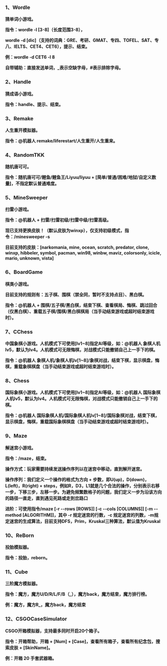 ### **1、Wordle**

**猜单词小游戏。**

**指令：wordle -l [3-8]（长度范围3-8），**

**wordle -d [dic]（支持的词典：GRE、考研、GMAT、专四、TOFEL、SAT、专八、IELTS、CET4、CET6），提示、结束。**

**例：wordle -d CET6 -l 8**

**自带辅助：直接发送单词，_表示空缺字母，#表示排除字母。**



### **2、Handle**

**猜成语小游戏。**

**指令：handle、提示、结束。**



### **3、Remake**

**人生重开模拟器。**

**指令：@机器人 remake/liferestart/人生重开/人生重来。**



### **4、RandomTKK**

**随机唐可可。**

**指令：随机唐可可/鲤鱼/鲤鱼王/Liyuu/liyuu + [简单/普通/困难/地狱/自定义数量]，不指定默认普通难度。**



### **5、MineSweeper**

**扫雷小游戏。**

**指令：@机器人 + 扫雷/扫雷初级/扫雷中级/扫雷高级。**

**现已支持更换皮肤！（默认皮肤为winxp），仅支持初级模式，指令：/minesweeper -s <skin>**

**目前支持的皮肤：[narkomania, mine, ocean, scratch, predator, clone, winxp, hibbeler, symbol, pacman, win98, winbw, maviz, colorsonly, icicle, mario, unknown, vista]**



### **6、BoardGame**

**棋类小游戏。**

**目前支持的规则有：五子棋、围棋（禁全同，暂时不支持点目）、黑白棋。**

**指令：@机器人 + 围棋/五子棋/黑白棋，结束下棋、查看棋局、悔棋、跳过回合（仅黑白棋）、重载五子棋/围棋/黑白棋棋局（当手动结束游戏或超时结束游戏时）。**



### **7、CChess**

**中国象棋小游戏。人机模式下可使用[lv1~8]指定AI等级，如：@机器人 象棋人机lv5，默认为lv4。人机模式可无限悔棋，对战模式只能撤销自己上一手下的棋。**

**指令：@机器人 象棋人机/象棋人机lv[1~8]/象棋对战，结束下棋，显示棋盘，悔棋，重载象棋棋盘（当手动结束游戏或超时结束游戏时）。**



### **8、Chess**

**国际象棋小游戏。人机模式下可使用[lv1~8]指定AI等级，如：@机器人 国际象棋人机lv5，默认为lv4。人机模式可无限悔棋，对战模式只能撤销自己上一手下的棋。**

**指令：@机器人 国际象棋人机/国际象棋人机lv[1~8]/国际象棋对战，结束下棋，显示棋盘，悔棋，重载国际象棋棋盘（当手动结束游戏或超时结束游戏时）。**



### **9、Maze**

**解迷宫小游戏。**

**指令：/maze，结束。**

**操作方式：玩家需要持续发送操作序列以在迷宫中移动，直到解开迷宫。**

**操作序列：我们定义一个操作的格式为方向 + 步数，即U(up)，D(down)，L(left)，R(right) + steps，例如R，D3，L1就是几个合法的操作，分别表示右移一步，下移三步，左移一步。为避免频繁数格子的问题，我们定义一步为沿该方向的路径一直走，直到遇见死路或走到岔路口**

**进阶：可使用指令/maze [-r --rows [ROWS]] [-c --cols [COLUMNS]] [-m --method [ALGORITHM]]，其中 -r 规定迷宫的行数，-c 规定迷宫的列数，-m规定迷宫的生成算法，目前支持DFS，Prim，Kruskal三种算法，默认值为Kruskal**



### **10、ReBorn**

**投胎模拟器。**

**指令：投胎，reborn。**



### **11、Cube**

**三阶魔方模拟器。**

**指令：魔方，魔方U/D/R/L/F/B（_），魔方back，魔方结束，魔方排行榜。**

**例：魔方，魔方R_，魔方back，魔方结束**



### **12、CSGOCaseSimulator**

**CSGO开箱模拟器，支持最多同时开启20个箱子。**

**指令：开箱帮助，开箱 + [Num] + [Case]，查看所有箱子，查看所有纪念包，搜索皮肤 + [SkinName]。**

**例：开箱 20 手套武器箱。**
